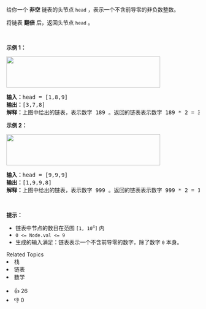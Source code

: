 <p>给你一个 <strong>非空</strong> 链表的头节点 <code>head</code> ，表示一个不含前导零的非负数整数。</p>

<p>将链表 <strong>翻倍</strong> 后，返回头节点<em> </em><code>head</code><em> </em>。</p>

<p>&nbsp;</p>

<p><strong class="example">示例 1：</strong></p> 
<img alt="" src="https://assets.leetcode.com/uploads/2023/05/28/example.png" style="width: 401px; height: 81px;" /> 
<pre>
<strong>输入：</strong>head = [1,8,9]
<strong>输出：</strong>[3,7,8]
<strong>解释：</strong>上图中给出的链表，表示数字 189 。返回的链表表示数字 189 * 2 = 378 。</pre>

<p><strong class="example">示例 2：</strong></p> 
<img alt="" src="https://assets.leetcode.com/uploads/2023/05/28/example2.png" style="width: 401px; height: 81px;" /> 
<pre>
<strong>输入：</strong>head = [9,9,9]
<strong>输出：</strong>[1,9,9,8]
<strong>解释：</strong>上图中给出的链表，表示数字 999 。返回的链表表示数字 999 * 2 = 1998 。
</pre>

<p>&nbsp;</p>

<p><strong>提示：</strong></p>

<ul> 
 <li>链表中节点的数目在范围 <code>[1, 10<sup>4</sup>]</code> 内</li> 
 <li><font face="monospace"><code>0 &lt;= Node.val &lt;= 9</code></font></li> 
 <li>生成的输入满足：链表表示一个不含前导零的数字，除了数字 <code>0</code> 本身。</li> 
</ul>

<div><div>Related Topics</div><div><li>栈</li><li>链表</li><li>数学</li></div></div><br><div><li>👍 26</li><li>👎 0</li></div>